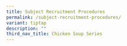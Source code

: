 ```yaml
---
title: Subject Recruitment Procedures
permalink: /subject-recruitment-procedures/
variant: tiptap
description: ""
third_nav_title: Chicken Soup Series
---
```

